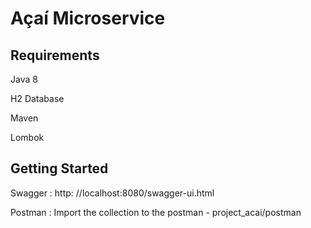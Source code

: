 # Açaí Microservice

## Requirements

Java 8

H2 Database

Maven

Lombok

## Getting Started

Swagger : http: //localhost:8080/swagger-ui.html

Postman : Import the collection to the postman - project_acai/postman





